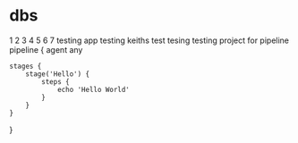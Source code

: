 # dbs
1 2 3 4 5 6 7 
testing app
testing
keiths test
tesing
testing project for pipeline
pipeline {
    agent any

    stages {
        stage('Hello') {
            steps {
                echo 'Hello World'
            }
        }
    }
}
